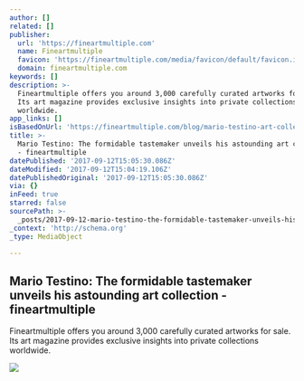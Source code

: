 ```yaml
---
author: []
related: []
publisher:
  url: 'https://fineartmultiple.com'
  name: Fineartmultiple
  favicon: 'https://fineartmultiple.com/media/favicon/default/favicon.ico'
  domain: fineartmultiple.com
keywords: []
description: >-
  Fineartmultiple offers you around 3,000 carefully curated artworks for sale.
  Its art magazine provides exclusive insights into private collections
  worldwide.
app_links: []
isBasedOnUrl: 'https://fineartmultiple.com/blog/mario-testino-art-collection-sothebys/'
title: >-
  Mario Testino: The formidable tastemaker unveils his astounding art collection
  - fineartmultiple
datePublished: '2017-09-12T15:05:30.086Z'
dateModified: '2017-09-12T15:04:19.106Z'
datePublishedOriginal: '2017-09-12T15:05:30.086Z'
via: {}
inFeed: true
starred: false
sourcePath: >-
  _posts/2017-09-12-mario-testino-the-formidable-tastemaker-unveils-his-astound.md
_context: 'http://schema.org'
_type: MediaObject

---
```

<article style=""><h1>Mario Testino: The formidable tastemaker unveils his astounding art collection - fineartmultiple</h1><p>Fineartmultiple offers you around 3,000 carefully curated artworks for sale. Its art magazine provides exclusive insights into private collections worldwide.</p><img src="https://fineartmultiple.com/media/blog/498/mario_testino_1_2.jpg" /></article>